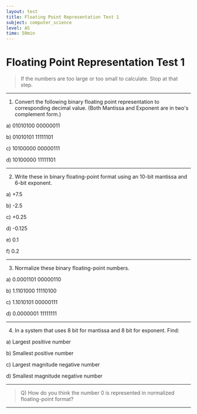 ```yaml
---
layout: test
title: Floating Point Representation Test 1
subject: computer_science
level: AS
time: 50min
---
```


# Floating Point Representation Test 1

> If the numbers are too large or too small to calculate. Stop at that step.

---

1) Convert the following binary floating point representation to corresponding decimal value. (Both Mantissa and Exponent are in two's complement form.)

a) 01010100   00000011

b) 01010101   11111101

c) 10100000   00000111

d) 10100000   11111101


---

2) Write these in binary floating-point format using an 10-bit mantissa and 6-bit exponent.

a) +7.5

b) -2.5

c) +0.25

d) -0.125

e) 0.1

f) 0.2

---

3) Normalize these binary floating-point numbers.

a) 0.0001101 00000110

b) 1.1101000 11110100

c) 1.1010101 00000111

d) 0.0000001 11111111

---

4) In a system that uses 8 bit for mantissa and 8 bit for exponent. Find:

a) Largest positive number

b) Smallest positive number

c) Largest magnitude negative number

d) Smallest magnitude negative number


---

> Q) How do you think the number 0 is represented in normalized floating-point format?

---